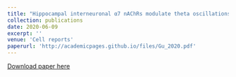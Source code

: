 ```yaml
---
title: "Hippocampal interneuronal α7 nAChRs modulate theta oscillations in freely moving mice"
collection: publications
date: 2020-06-09
excerpt: ''
venue: 'Cell reports'
paperurl: 'http://academicpages.github.io/files/Gu_2020.pdf'
---
```


[Download paper here](http://academicpages.github.io/files/Gu_2020.pdf)
